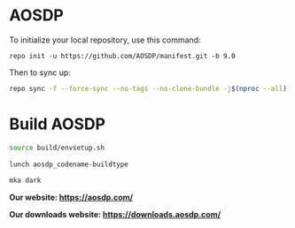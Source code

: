 AOSDP
========

To initialize your local repository, use this command:

	repo init -u https://github.com/AOSDP/manifest.git -b 9.0
  
 Then to sync up:

```bash
repo sync -f --force-sync --no-tags --no-clone-bundle -j$(nproc --all) --optimized-fetch --prune
```

Build AOSDP 
==================

```bash
source build/envsetup.sh
   
lunch aosdp_codename-buildtype
   
mka dark
```



__Our website: https://aosdp.com/__


__Our downloads website: https://downloads.aosdp.com/__
